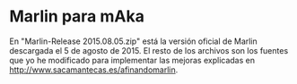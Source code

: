# Marlin para mAka
En "Marlin-Release 2015.08.05.zip" está la versión oficial de Marlin descargada el 5 de agosto de 2015.
El resto de los archivos son los fuentes que yo he modificado para implementar las mejoras explicadas en http://www.sacamantecas.es/afinandomarlin.
